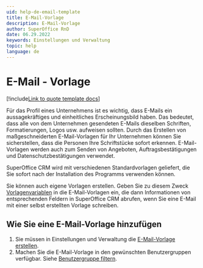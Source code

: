 ```yaml
---
uid: help-de-email-template
title: E-Mail-Vorlage
description: E-Mail-Vorlage
author: SuperOffice RnD
date: 06.29.2022
keywords: Einstellungen und Verwaltung
topic: help
language: de
---
```


# E-Mail - Vorlage

[!include[Link to quote template docs](includes/learn-quote-templates.md)]

Für das Profil eines Unternehmens ist es wichtig, dass E-Mails ein aussagekräftiges und einheitliches Erscheinungsbild haben. Das bedeutet, dass alle von dem Unternehmen gesendeten E-Mails dieselben Schriften, Formatierungen, Logos usw. aufweisen sollten. Durch das Erstellen von maßgeschneiderten E-Mail-Vorlagen für Ihr Unternehmen können Sie sicherstellen, dass die Personen Ihre Schriftstücke sofort erkennen. E-Mail-Vorlagen werden auch zum Senden von Angeboten, Auftragsbestätigungen und Datenschutzbestätigungen verwendet.

SuperOffice CRM wird mit verschiedenen Standardvorlagen geliefert, die Sie sofort nach der Installation des Programms verwenden können.

Sie können auch eigene Vorlagen erstellen. Geben Sie zu diesem Zweck [Vorlagenvariablen][2] in die E-Mail-Vorlagen ein, die dann Informationen von entsprechenden Feldern in SuperOffice CRM abrufen, wenn Sie eine E-Mail mit einer selbst erstellten Vorlage schreiben.

## Wie Sie eine E-Mail-Vorlage hinzufügen

1. Sie müssen in Einstellungen und Verwaltung die [E-Mail-Vorlage erstellen][4].
1. Machen Sie die E-Mail-Vorlage in den gewünschten Benutzergruppen verfügbar. Siehe [Benutzergruppe filtern][5].

<!-- Referenced links -->
[2]: ../../../document/templates/learn/template-variables.md
[4]: add-email-template.md
[5]: organize/user-group-filtering.md

<!-- Referenced images -->

